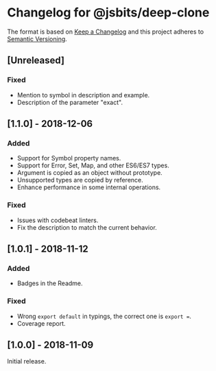 # Changelog for @jsbits/deep-clone

The format is based on [Keep a Changelog](https://keepachangelog.com/en/1.0.0/) and this project adheres to [Semantic Versioning](https://semver.org/spec/v2.0.0.html).

## \[Unreleased]

### Fixed

- Mention to symbol in description and example.
- Description of the parameter "exact".

## \[1.1.0] - 2018-12-06

### Added

- Support for Symbol property names.
- Support for Error, Set, Map, and other ES6/ES7 types.
- Argument is copied as an object without prototype.
- Unsupported types are copied by reference.
- Enhance performance in some internal operations.

### Fixed

- Issues with codebeat linters.
- Fix the description to match the current behavior.

## \[1.0.1] - 2018-11-12

### Added

- Badges in the Readme.

### Fixed

- Wrong `export default` in typings, the correct one is `export =`.
- Coverage report.

## \[1.0.0] - 2018-11-09

Initial release.
